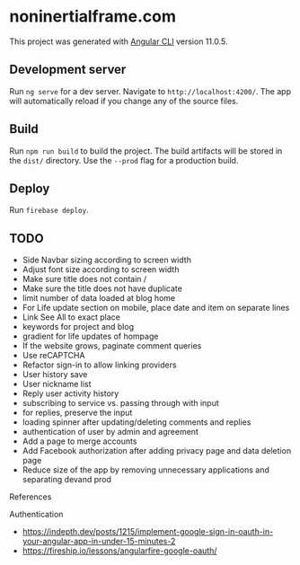 # noninertialframe.com

This project was generated with [Angular CLI](https://github.com/angular/angular-cli) version 11.0.5.

## Development server

Run `ng serve` for a dev server. Navigate to `http://localhost:4200/`. The app will automatically reload if you change any of the source files.

## Build

Run `npm run build` to build the project. The build artifacts will be stored in the `dist/` directory. Use the `--prod` flag for a production build.

## Deploy

Run `firebase deploy`.


## TODO

- Side Navbar sizing according to screen width
- Adjust font size according to screen width
- Make sure title does not contain /
- Make sure the title does not have duplicate
- limit number of data loaded at blog home
- For Life update section on mobile, place date and item on separate lines
- Link See All to exact place
- keywords for project and blog
- gradient for life updates of hompage
- If the website grows, paginate comment queries
- Use reCAPTCHA
- Refactor sign-in to allow linking providers
- User history save
- User nickname list
- Reply user activity history
- subscribing to service vs. passing through with input
- for replies, preserve the input
- loading spinner after updating/deleting comments and replies
- authentication of user by admin and agreement
- Add a page to merge accounts
- Add Facebook authorization after adding privacy page and data deletion page
- Reduce size of the app by removing unnecessary applications and separating devand prod

References

Authentication
- https://indepth.dev/posts/1215/implement-google-sign-in-oauth-in-your-angular-app-in-under-15-minutes-2
- https://fireship.io/lessons/angularfire-google-oauth/